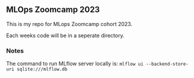 ## MLOps Zoomcamp 2023

This is my repo for MLops Zoomcamp cohort 2023.

Each weeks code will be in a seperate directory.



### Notes

The command to run MLflow server locally is:
`mlflow ui --backend-store-uri sqlite:///mlflow.db`